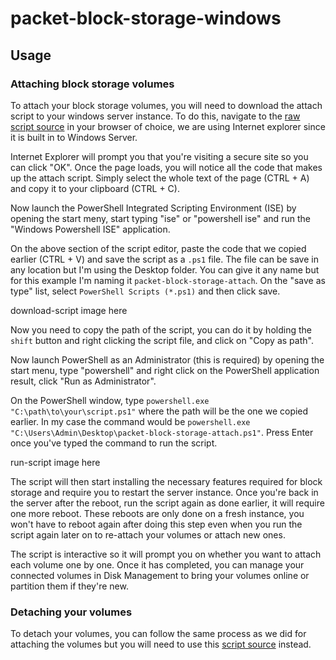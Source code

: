 # packet-block-storage-windows

## Usage

### Attaching block storage volumes

To attach your block storage volumes, you will need to download the attach script to your windows server instance. To do this, navigate to the [raw script source](https://raw.githubusercontent.com/enkelprifti98/packet-block-storage-windows/master/packet-block-storage-attach-windows.ps1) in your browser of choice, we are using Internet explorer since it is built in to Windows Server.

Internet Explorer will prompt you that you're visiting a secure site so you can click "OK". Once the page loads, you will notice all the code that makes up the attach script. Simply select the whole text of the page (CTRL + A) and copy it to your clipboard (CTRL + C).

Now launch the PowerShell Integrated Scripting Environment (ISE) by opening the start meny, start typing "ise" or "powershell ise" and run the "Windows Powershell ISE" application.

On the above section of the script editor, paste the code that we copied earlier (CTRL + V) and save the script as a `.ps1` file. The file can be save in any location but I'm using the Desktop folder. You can give it any name but for this example I'm naming it `packet-block-storage-attach`. On the "save as type" list, select `PowerShell Scripts (*.ps1)` and then click save.

download-script image here

Now you need to copy the path of the script, you can do it by holding the `shift` button and right clicking the script file, and click on "Copy as path".

Now launch PowerShell as an Administrator (this is required) by opening the start menu, type "powershell" and right click on the PowerShell application result, click "Run as Administrator".

On the PowerShell window, type `powershell.exe "C:\path\to\your\script.ps1"` where the path will be the one we copied earlier. In my case the command would be `powershell.exe "C:\Users\Admin\Desktop\packet-block-storage-attach.ps1"`. Press Enter once you've typed the command to run the script.

run-script image here

The script will then start installing the necessary features required for block storage and require you to restart the server instance. Once you're back in the server after the reboot, run the script again as done earlier, it will require one more reboot. These reboots are only done on a fresh instance, you won't have to reboot again after doing this step even when you run the script again later on to re-attach your volumes or attach new ones.

The script is interactive so it will prompt you on whether you want to attach each volume one by one. Once it has completed, you can manage your connected volumes in Disk Management to bring your volumes online or partition them if they're new.

### Detaching your volumes

To detach your volumes, you can follow the same process as we did for attaching the volumes but you will need to use this [script source](https://raw.githubusercontent.com/enkelprifti98/packet-block-storage-windows/master/packet-block-storage-detach-windows.ps1) instead.
